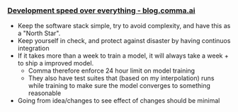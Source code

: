 ### [Development speed over everything - blog.comma.ai](https://blog.comma.ai/dev-speed/?utm_source=pocket_saves)
- Keep the software stack simple, try to avoid complexity, and have this as a "North Star".
- Keep yourself in check, and protect against disaster by having continuos integration
- If it takes more than a week to train a model, it will always take a week + to ship a improved model.
  - Comma therefore enforce 24 hour limit on model training
  - They also have test suites that (based on my interpolation) runs while training to make sure the model converges to something reasonable
- Going from idea/changes to see effect of changes should be minimal
